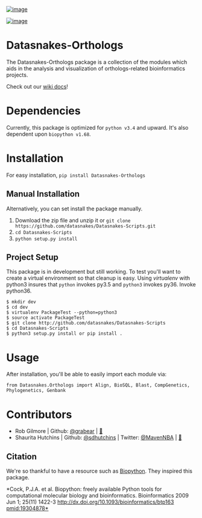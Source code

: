 [![image](https://travis-ci.org/datasnakes/Datasnakes-Scripts.svg?branch=dev2)](https://travis-ci.org/datasnakes/Datasnakes-Scripts)

[![image](https://api.codacy.com/project/badge/Grade/9a4ce39423ed4458a0c7fa3610c81ba2)](https://www.codacy.com/app/sdhutchins/Datasnakes-Scripts?utm_source=github.com&amp;utm_medium=referral&amp;utm_content=datasnakes/Datasnakes-Scripts&amp;utm_campaign=Badge_Grade)

Datasnakes-Orthologs
====================

The Datasnakes-Orthologs package is a collection of the modules which
aids in the analysis and visualization of orthologs-related
bioinformatics projects.

Check out our [wiki
docs](https://github.com/datasnakes/Datasnakes-Scripts/wiki)!

Dependencies
============

Currently, this package is optimized for `python v3.4` and upward. It's
also dependent upon `biopython v1.68`.

Installation
============

For easy installation, `pip install Datasnakes-Orthologs`

Manual Installation
-------------------

Alternatively, you can set install the package manually.

1.  Download the zip file and unzip it or
    `git clone https://github.com/datasnakes/Datasnakes-Scripts.git`
2.  `cd Datasnakes-Scripts`
3.  `python setup.py install`

Project Setup
-------------

This package is in development but still working. To test you'll want to
create a virtual environment so that cleanup is easy. Using *virtualenv*
with python3 insures that `python` invokes py3.5 and `python3` invokes
py36. Invoke python36.

``` {.sourceCode .bash}
$ mkdir dev
$ cd dev
$ virtualenv PackageTest --python=python3
$ source activate PackageTest
$ git clone http://github.com/datasnakes/Datasnakes-Scripts
$ cd Datasnakes-Scripts
$ python3 setup.py install or pip install .
```

Usage
=====

After installation, you'll be able to easily import each module via:

``` {.sourceCode .python}
from Datasnakes.Orthologs import Align, BioSQL, Blast, CompGenetics, Phylogenetics, Genbank
```

Contributors
============

-   Rob Gilmore | Github: [@grabear](https://github.com/grabear) |
    [:email:](mailto:robgilmore127@gmail.com)
-   Shaurita Hutchins | Github:
    [@sdhutchins](https://github.com/sdhutchins) | Twitter:
    [@MavenNBA](https://twitter.com/MavenNBA/) |
    [:email:](mailto:sdhutchins@outlook.com)

Citation
--------

We're so thankful to have a resource such as
[Biopython](http://biopython.org/wiki/Biopython). They inspired this
package.

\*Cock, P.J.A. et al. Biopython: freely available Python tools for
computational molecular biology and bioinformatics. Bioinformatics 2009
Jun 1; 25(11) 1422-3 <http://dx.doi.org/10.1093/bioinformatics/btp163>
<pmid:19304878*>
